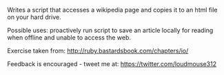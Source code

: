 Writes a script that accesses a wikipedia page and copies it to an html file on your hard drive.

Possible uses: proactively run script to save an article locally for reading when offline and unable to access the web.

Exercise taken from: http://ruby.bastardsbook.com/chapters/io/

Feedback is encouraged - tweet me at: https://twitter.com/loudmouse312
